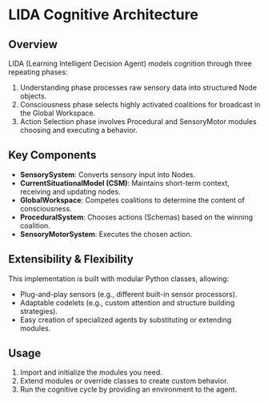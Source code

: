 # LIDA Cognitive Architecture

## Overview
LIDA (Learning Intelligent Decision Agent) models cognition through three repeating phases:
1. Understanding phase processes raw sensory data into structured Node objects.  
2. Consciousness phase selects highly activated coalitions for broadcast in the Global Workspace.  
3. Action Selection phase involves Procedural and SensoryMotor modules choosing and executing a behavior.

## Key Components
- **SensorySystem**: Converts sensory input into Nodes.  
- **CurrentSituationalModel (CSM)**: Maintains short-term context, receiving and updating nodes.  
- **GlobalWorkspace**: Competes coalitions to determine the content of consciousness.  
- **ProceduralSystem**: Chooses actions (Schemas) based on the winning coalition.  
- **SensoryMotorSystem**: Executes the chosen action.

## Extensibility & Flexibility
This implementation is built with modular Python classes, allowing:  
- Plug-and-play sensors (e.g., different built-in sensor processors).  
- Adaptable codelets (e.g., custom attention and structure building strategies).  
- Easy creation of specialized agents by substituting or extending modules.

## Usage
1. Import and initialize the modules you need.  
2. Extend modules or override classes to create custom behavior.
3. Run the cognitive cycle by providing an environment to the agent.  

